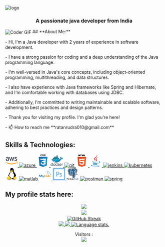 ![logo](https://github.com/Ratan01/Ratan01/blob/main/RATAN%20(1).gif)
<h3 align="center">A passionate java developer from India</h3>

<img align="center" alt="Coder GIF" height=500 width=5000 src="https://cdn.dribbble.com/users/730703/screenshots/6581243/avento.gif" />
## **About Me:**
<p align="left">
- Hi, I'm a Java developer with 2 years of experience in software development.
</p>
<p align="left">
- I have a strong passion for coding and a deep understanding of the Java programming language.
</p>
<p align="left">
- I'm well-versed in Java's core concepts, including object-oriented programming, multithreading, and data structures.
</p>
<p align="left">
- I also have experience with Java frameworks like Spring and Hibernate, and I'm comfortable working with databases using JDBC.
</p>
<p align="left">
- Additionally, I'm committed to writing maintainable and scalable software, adhering to best practices and design patterns.
</p>
<p align="left">
- Thank you for visiting my profile. I'm glad you're here!
</p>
- 📫 How to reach me **ratanrudra010@gmail.com**

## **Skills & Technologies:**
<p align="left"> <a href="https://aws.amazon.com" target="_blank" rel="noreferrer"> <img src="https://raw.githubusercontent.com/devicons/devicon/master/icons/amazonwebservices/amazonwebservices-original-wordmark.svg" alt="aws" width="40" height="40"/> </a> <a href="https://azure.microsoft.com/en-in/" target="_blank" rel="noreferrer"> <img src="https://www.vectorlogo.zone/logos/microsoft_azure/microsoft_azure-icon.svg" alt="azure" width="40" height="40"/> </a> <a href="https://www.w3schools.com/css/" target="_blank" rel="noreferrer"> <img src="https://raw.githubusercontent.com/devicons/devicon/master/icons/css3/css3-original-wordmark.svg" alt="css3" width="40" height="40"/> </a> <a href="https://www.docker.com/" target="_blank" rel="noreferrer"> <img src="https://raw.githubusercontent.com/devicons/devicon/master/icons/docker/docker-original-wordmark.svg" alt="docker" width="40" height="40"/> </a> <a href="https://git-scm.com/" target="_blank" rel="noreferrer"> <img src="https://www.vectorlogo.zone/logos/git-scm/git-scm-icon.svg" alt="git" width="40" height="40"/> </a> <a href="https://www.w3.org/html/" target="_blank" rel="noreferrer"> <img src="https://raw.githubusercontent.com/devicons/devicon/master/icons/html5/html5-original-wordmark.svg" alt="html5" width="40" height="40"/> </a> <a href="https://www.java.com" target="_blank" rel="noreferrer"> <img src="https://raw.githubusercontent.com/devicons/devicon/master/icons/java/java-original.svg" alt="java" width="40" height="40"/> </a> <a href="https://www.jenkins.io" target="_blank" rel="noreferrer"> <img src="https://www.vectorlogo.zone/logos/jenkins/jenkins-icon.svg" alt="jenkins" width="40" height="40"/> </a> <a href="https://kubernetes.io" target="_blank" rel="noreferrer"> <img src="https://www.vectorlogo.zone/logos/kubernetes/kubernetes-icon.svg" alt="kubernetes" width="40" height="40"/> </a> <a href="https://www.linux.org/" target="_blank" rel="noreferrer"> <img src="https://raw.githubusercontent.com/devicons/devicon/master/icons/linux/linux-original.svg" alt="linux" width="40" height="40"/> </a> <a href="https://www.mathworks.com/" target="_blank" rel="noreferrer"> <img src="https://upload.wikimedia.org/wikipedia/commons/2/21/Matlab_Logo.png" alt="matlab" width="40" height="40"/> </a> <a href="https://www.mysql.com/" target="_blank" rel="noreferrer"> <img src="https://raw.githubusercontent.com/devicons/devicon/master/icons/mysql/mysql-original-wordmark.svg" alt="mysql" width="40" height="40"/> </a> <a href="https://www.photoshop.com/en" target="_blank" rel="noreferrer"> <img src="https://raw.githubusercontent.com/devicons/devicon/master/icons/photoshop/photoshop-line.svg" alt="photoshop" width="40" height="40"/> </a> <a href="https://www.postgresql.org" target="_blank" rel="noreferrer"> <img src="https://raw.githubusercontent.com/devicons/devicon/master/icons/postgresql/postgresql-original-wordmark.svg" alt="postgresql" width="40" height="40"/> </a> <a href="https://postman.com" target="_blank" rel="noreferrer"> <img src="https://www.vectorlogo.zone/logos/getpostman/getpostman-icon.svg" alt="postman" width="40" height="40"/> </a> <a href="https://spring.io/" target="_blank" rel="noreferrer"> <img src="https://www.vectorlogo.zone/logos/springio/springio-icon.svg" alt="spring" width="40" height="40"/> </a> </p>

## **My profile stats here:**

<div align="center">
  <a href="https://github.com/Ratan01">
    <img src="http://github-profile-summary-cards.vercel.app/api/cards/profile-details?username=Ratan01&theme=codeSTACKr" />
  </a> 
</div>
<div align="center"> 
  <img src="http://github-profile-summary-cards.vercel.app/api/cards/stats?username=Ratan01&theme=codeSTACKr" />
</div>
<div align="center">
  <a href="https://github.com/Ratan01">
    <img src="https://github-readme-streak-stats.herokuapp.com?user=Ratan01&theme=hacker" alt="GitHub Streak" />
  </a>
</div>
<div align="center">
  <a href="https://github.com/Ratan01">
    <img src="http://github-profile-summary-cards.vercel.app/api/cards/most-commit-language?username=Ratan01&theme=codeSTACKr" />
    <img src="http://github-profile-summary-cards.vercel.app/api/cards/productive-time?username=Ratan01&theme=codeSTACKr&utcOffset=8"/>
    <img src="https://github-readme-stats.vercel.app/api/top-langs/?username=Ratan01&langs_count=8&theme=codeSTACKr" alt="Language stats.">
  </a>
</div>
<p align="center"> 
  Visitors :<br>
  <img src="https://profile-counter.glitch.me/Ratan01-dev/count.svg" />
</p>


